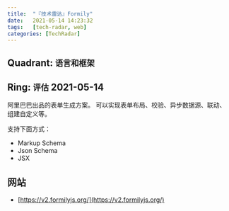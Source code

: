 ```yaml
---
title:  "『技术雷达』Formily"
date:   2021-05-14 14:23:32
tags:   [tech-radar, web]
categories: [TechRadar]
---
```


## Quadrant: `语言和框架`

## Ring: `评估` 2021-05-14

阿里巴巴出品的表单生成方案。 可以实现表单布局、校验、异步数据源、联动、组建自定义等。

支持下面方式：
- Markup Schema
- Json Schema
- JSX

## 网站

- [https://v2.formilyjs.org/](https://v2.formilyjs.org/)
